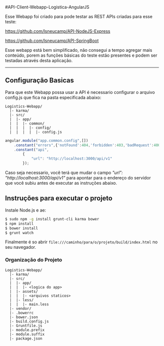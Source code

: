 #API-Client-Webapp-Logistica-AngularJS

Esse Webapp foi criado para pode testar as REST APIs criadas para esse teste:

https://github.com/lsneucamp/API-NodeJS-Express

https://github.com/lsneucamp/API-SpringBoot

Esse webapp está bem simplificado, não consegui a tempo agregar mais conteúdo, porem as funções básicas do teste estão presentes e podem ser testadas através desta aplicação. 


***

## Configuração Basicas

Para que este Webapp possa usar a API é necessario configurar o arquivo config.js que fica na pasta especificada abaixo:
 
```
Logistics-Webapp/
  |- karma/
  |- src/
  |  |- app/
  |  |  |- common/
  |  |  |  |- config/
  |  |  |  |  |- config.js
```
```javascript
angular.module("app.common.config",[])
    .constant("errors",{'notFound':404,'forbidden':403,'badRequest':400,'unauthorized':401,'serviceNotAvailable':0})
    .constant("api",
        {
            "url": "http://localhost:3000/api/v1"           
        });
```
Caso seja necessario, você terá que mudar o campo *"url": "http://localhost:3000/api/v1"* para apontar para o endereço do servidor que você subiu antes de executar as instruções abaixo.


## Instruções para executar o projeto

Instale Node.js e ae:

```sh
$ sudo npm -g install grunt-cli karma bower
$ npm install
$ bower install
$ grunt watch
```

Finalmente é so abrir `file:///caminho/para/o/projeto/build/index.html` no seu navegador.



### Organização do Projeto

```
Logistics-Webapp/
  |- karma/
  |- src/
  |  |- app/
  |  |  |- <logica do app>
  |  |- assets/
  |  |  |- <arquivos staticos>
  |  |- less/
  |  |  |- main.less
  |- vendor/
  |- .bowerrc
  |- bower.json
  |- build.config.js
  |- Gruntfile.js
  |- module.prefix
  |- module.suffix
  |- package.json
```
